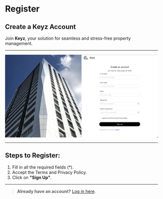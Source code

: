 # Register

## Create a Keyz Account

Join **Keyz**, your solution for seamless and stress-free property management.

---

![Keyz Registration Form](../../Images/register.png)

---

## Steps to Register:

1. Fill in all the required fields (\*).
2. Accept the Terms and Privacy Policy.
3. Click on **"Sign Up"**.

---

> **Already have an account?**
> [Log in here](#).
